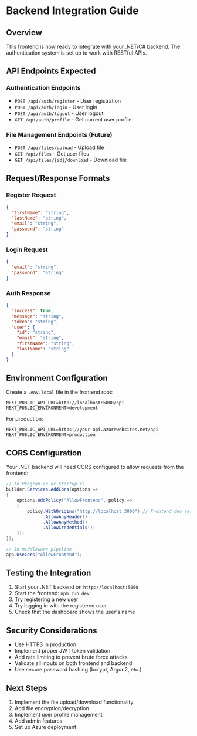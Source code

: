 # Backend Integration Guide

## Overview
This frontend is now ready to integrate with your .NET/C# backend. The authentication system is set up to work with RESTful APIs.

## API Endpoints Expected

### Authentication Endpoints
- `POST /api/auth/register` - User registration
- `POST /api/auth/login` - User login
- `POST /api/auth/logout` - User logout
- `GET /api/auth/profile` - Get current user profile

### File Management Endpoints (Future)
- `POST /api/files/upload` - Upload file
- `GET /api/files` - Get user files
- `GET /api/files/{id}/download` - Download file

## Request/Response Formats

### Register Request
```json
{
  "firstName": "string",
  "lastName": "string", 
  "email": "string",
  "password": "string"
}
```

### Login Request
```json
{
  "email": "string",
  "password": "string"
}
```

### Auth Response
```json
{
  "success": true,
  "message": "string",
  "token": "string",
  "user": {
    "id": "string",
    "email": "string",
    "firstName": "string",
    "lastName": "string"
  }
}
```

## Environment Configuration

Create a `.env.local` file in the frontend root:
```
NEXT_PUBLIC_API_URL=http://localhost:5000/api
NEXT_PUBLIC_ENVIRONMENT=development
```

For production:
```
NEXT_PUBLIC_API_URL=https://your-api.azurewebsites.net/api
NEXT_PUBLIC_ENVIRONMENT=production
```

## CORS Configuration

Your .NET backend will need CORS configured to allow requests from the frontend:

```csharp
// In Program.cs or Startup.cs
builder.Services.AddCors(options =>
{
    options.AddPolicy("AllowFrontend", policy =>
    {
        policy.WithOrigins("http://localhost:3000") // Frontend dev server
              .AllowAnyHeader()
              .AllowAnyMethod()
              .AllowCredentials();
    });
});

// In middleware pipeline
app.UseCors("AllowFrontend");
```

## Testing the Integration

1. Start your .NET backend on `http://localhost:5000`
2. Start the frontend: `npm run dev`
3. Try registering a new user
4. Try logging in with the registered user
5. Check that the dashboard shows the user's name

## Security Considerations

- Use HTTPS in production
- Implement proper JWT token validation
- Add rate limiting to prevent brute force attacks
- Validate all inputs on both frontend and backend
- Use secure password hashing (bcrypt, Argon2, etc.)

## Next Steps

1. Implement the file upload/download functionality
2. Add file encryption/decryption
3. Implement user profile management
4. Add admin features
5. Set up Azure deployment 